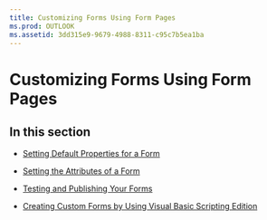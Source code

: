 ```yaml
---
title: Customizing Forms Using Form Pages
ms.prod: OUTLOOK
ms.assetid: 3dd315e9-9679-4988-8311-c95c7b5ea1ba
---
```



# Customizing Forms Using Form Pages

## In this section


-  [Setting Default Properties for a Form](setting-default-properties-for-a-form.md)
    
-  [Setting the Attributes of a Form](setting-the-attributes-of-a-form.md)
    
-  [Testing and Publishing Your Forms](testing-and-publishing-your-forms.md)
    
-  [Creating Custom Forms by Using Visual Basic Scripting Edition](creating-custom-forms-by-using-visual-basic-scripting-edition.md)
    

